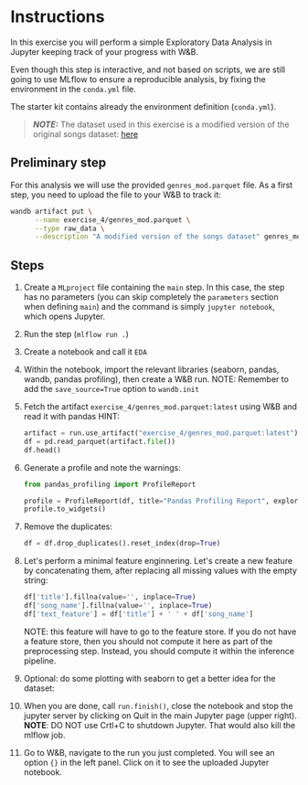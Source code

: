 # Instructions

In this exercise you will perform a simple Exploratory Data Analysis in Jupyter keeping track of your progress with W&B.

Even though this step is interactive, and not based on scripts, we are still going to use MLflow to ensure a
reproducible analysis, by fixing the environment in the ``conda.yml`` file.

The starter kit contains already the environment definition (``conda.yml``).

> **_NOTE:_**  The dataset used in this exercise is a modified version of the original
> songs dataset: [here](https://www.kaggle.com/mrmorj/dataset-of-songs-in-spotify)

## Preliminary step

For this analysis we will use the provided ``genres_mod.parquet`` file. As a first step, you need to upload the file to
your W&B to track it:

```bash
wandb artifact put \
      --name exercise_4/genres_mod.parquet \
      --type raw_data \
      --description "A modified version of the songs dataset" genres_mod.parquet
```

## Steps

1. Create a ``MLproject`` file containing the ``main`` step. In this case, the step has no parameters (you can skip
   completely the ``parameters`` section when defining ``main``) and the command is simply ``jupyter notebook``, which
   opens Jupyter.

2. Run the step (``mlflow run .``)

3. Create a notebook and call it ``EDA``

4. Within the notebook, import the relevant libraries (seaborn, pandas, wandb, pandas profiling), then create a W&B run.
   NOTE: Remember to add the ``save_source=True`` option to ``wandb.init``

5. Fetch the artifact ``exercise_4/genres_mod.parquet:latest`` using W&B and read it with pandas HINT:
   ```python
   artifact = run.use_artifact("exercise_4/genres_mod.parquet:latest")
   df = pd.read_parquet(artifact.file())
   df.head()
   ```

6. Generate a profile and note the warnings:
   ```python
   from pandas_profiling import ProfileReport
   
   profile = ProfileReport(df, title="Pandas Profiling Report", explorative=True)
   profile.to_widgets()
   ```

7. Remove the duplicates:
   ```python
   df = df.drop_duplicates().reset_index(drop=True)
   ```
8. Let's perform a minimal feature enginnering. Let's create a new feature by concatenating them, after replacing all
   missing values with the empty string:
   ```python
   df['title'].fillna(value='', inplace=True)
   df['song_name'].fillna(value='', inplace=True)
   df['text_feature'] = df['title'] + ' ' + df['song_name']
   ```
   NOTE: this feature will have to go to the feature store. If you do not have a feature store, then you should not
   compute it here as part of the preprocessing step. Instead, you should compute it within the inference pipeline.

8. Optional: do some plotting with seaborn to get a better idea for the dataset:

7. When you are done, call ``run.finish()``, close the notebook and stop the jupyter server by clicking on Quit in the
   main Jupyter page (upper right).
   **NOTE**: DO NOT use Crtl+C to shutdown Jupyter. That would also kill the mlflow job.

8. Go to W&B, navigate to the run you just completed. You will see an option `{}` in the left panel. Click on it to see
   the uploaded Jupyter notebook.
   
